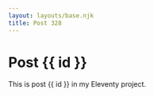 ```yaml
---
layout: layouts/base.njk
title: Post 328
---
```


# Post {{ id }}

This is post {{ id }} in my Eleventy project.

